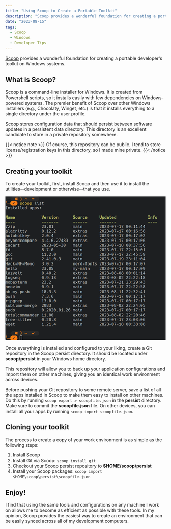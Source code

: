 ```yaml
---
title: "Using Scoop to Create a Portable Toolkit"
description: "Scoop provides a wonderful foundation for creating a portable developer's toolkit on Windows systems."
date: "2023-08-15"
tags:
  - Scoop
  - Windows
  - Developer Tips
---
```


[Scoop](https://scoop.sh) provides a wonderful foundation for creating a portable developer's toolkit on Windows systems.

## What is Scoop?

Scoop is a command-line installer for Windows. It is created from Powershell scripts, so it installs easily with few dependencies on Windows-powered systems. The premier benefit of Scoop over other Windows installers (e.g., Chocolaty, Winget, etc.) is that it installs everything to a single directory under the user profile.

Scoop stores configuration data that should persist between software updates in a persistent data directory. This directory is an excellent candidate to store in a private repository somewhere.

{{< notice note >}}
Of course, this repository can be public. I tend to store license/registration keys in this directory, so I made mine private.
{{< /notice >}}

## Creating your toolkit

To create your toolkit, first, install Scoop and then use it to install the utilities--development or otherwise--that you use.

![Scoop screenshot](images/scoop-list.png)

Once everything is installed and configured to your liking, create a Git repository in the Scoop persist directory. It should be located under **scoop/persist** in your Windows home directory.

This repository will allow you to back up your application configurations and import them on other machines, giving you an identical work environment across devices.

Before pushing your Git repository to some remote server, save a list of all the apps installed in Scoop to make them easy to install on other machines. Do this by running `scoop export > scoopfile.json` in the **persist** directory. Make sure to commit the **scoopfile.json** file. On other devices, you can install all your apps by running `scoop import scoopfile.json`.

## Cloning your toolkit

The process to create a copy of your work environment is as simple as the following steps:

1. Install Scoop
2. Install Git via Scoop: `scoop install git`
3. Checkout your Scoop persist repository to **$HOME/scoop/persist**
4. Install your Scoop packages: `scoop import $HOME\scoop\persist\scoopfile.json`

## Enjoy!

I find that using the same tools and configurations on any machine I work on allows me to become as efficient as possible with these tools. In my opinion, Scoop provides the easiest way to create an environment that can be easily synced across all of my development computers.
